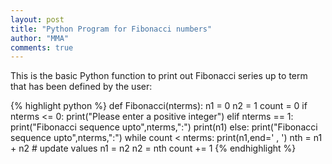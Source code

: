 ```yaml
---
layout: post
title: "Python Program for Fibonacci numbers"
author: "MMA"
comments: true
---
```


This is the basic Python function to print out Fibonacci series up to term that has been defined by the user:

{% highlight python %}
def Fibonacci(nterms):
    n1 = 0
    n2 = 1
    count = 0
    if nterms <= 0:
        print("Please enter a positive integer")
    elif nterms == 1:
        print("Fibonacci sequence upto",nterms,":")
        print(n1)
    else:
        print("Fibonacci sequence upto",nterms,":")
        while count < nterms:
            print(n1,end=' , ')
            nth = n1 + n2
            # update values
            n1 = n2
            n2 = nth
            count += 1
{% endhighlight %}